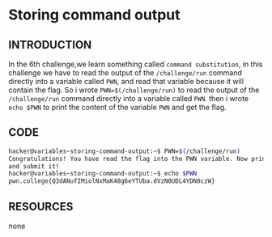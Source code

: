 # Storing command output
## INTRODUCTION 
In the 6th challenge,we learn something called `command substitution`, in this challenge we have to read the output of the `/challenge/run` command directly into a variable called `PWN`, and read that variable because it will contain the flag.
So i wrote `PWN=$(/challenge/run)` to read the output of the `/challenge/run` command directly into a variable called `PWN`. then i wrote `echo $PWN` to print the content of the variable `PWN` and get the flag.
## CODE
```bash
hacker@variables~storing-command-output:~$ PWN=$(/challenge/run)
Congratulations! You have read the flag into the PWN variable. Now print it out
and submit it!
hacker@variables~storing-command-output:~$ echo $PWN
pwn.college{Q3dANufIMiolNxMaK48g6eYTUba.dVzN0UDL4YDN0czW}
```
## RESOURCES
none

